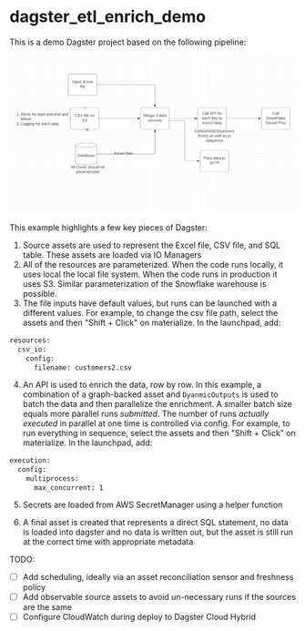 # dagster_etl_enrich_demo

This is a demo Dagster project based on the following pipeline:

![](pipeline.png)

This example highlights a few key pieces of Dagster:

1. Source assets are used to represent the Excel file, CSV file, and SQL table. These assets are loaded via IO Managers
2. All of the resources are parameterized. When the code runs locally, it uses local the local file system. When the code runs in production it uses S3. Similar parameterization of the Snowflake warehouse is possible.
3. The file inputs have default values, but runs can be launched with a different values. For example, to change the csv file path, select the assets and then "Shift + Click" on materialize. In the launchpad, add:

```
resources:
  csv_io:
    config:
      filename: customers2.csv
```

4. An API is used to enrich the data, row by row. In this example, a combination of a graph-backed asset and `DyanmicOutputs` is used to batch the data and then parallelize the enrichment. A smaller batch size equals more parallel runs _submitted_. The number of runs _actually executed_ in parallel at one time is controlled via config. For example, to run everything in sequence, select the assets and then "Shift + Click" on materialize. In the launchpad, add: 

```
execution:
  config:
    multiprocess:
      max_concurrent: 1
```

5. Secrets are loaded from AWS SecretManager using a helper function 

6. A final asset is created that represents a direct SQL statement, no data is loaded into dagster and no data is written out, but the asset is still run at the correct time with appropriate metadata


TODO: 

- [ ] Add scheduling, ideally via an asset reconciliation sensor and freshness policy 
- [ ] Add observable source assets to avoid un-necessary runs if the sources are the same
- [ ] Configure CloudWatch during deploy to Dagster Cloud Hybrid